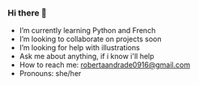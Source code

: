 ### Hi there 👋

-  I’m currently learning Python and French
-  I’m looking to collaborate on projects soon
-  I’m looking for help with illustrations
-  Ask me about anything, if i know i'll help
-  How to reach me: robertaandrade0916@gmail.com
-  Pronouns: she/her
